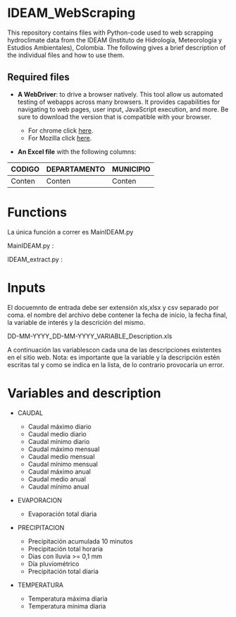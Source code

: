 # IDEAM_WebScraping

This repository contains files with Python-code used to web scrapping hydroclimate data from the IDEAM (Instituto de Hidrología, Meteorología y Estudios Ambientales), Colombia. The following gives a brief description of the individual files and how to use them.

## Required files
- **A WebDriver**: to drive a browser natively. This tool allow us automated testing of webapps across many browsers. It provides capabilities for navigating to web pages, user input, JavaScript execution, and more. Be sure to download the version that is compatible with your browser.
  * For chrome click [here](https://chromedriver.chromium.org/home).
  * For Mozilla click [here](https://firefox-source-docs.mozilla.org/testing/geckodriver/).
 
- **An Excel file** with the following columns:

 | **CODIGO** | **DEPARTAMENTO** | **MUNICIPIO** |
 | -------| ------------ |-----------|
 | Conten |    Conten    |   Conten  | 


# Functions
La única función a correr es MainIDEAM.py

MainIDEAM.py     : 

IDEAM_extract.py :

# Inputs
El docuemnto de entrada debe ser extensión xls,xlsx y csv separado por coma. el nombre del archivo debe contener la fecha de inicio, la fecha final, la variable de interés y la descrición del mismo.

DD-MM-YYYY_DD-MM-YYYY_VARIABLE_Description.xls


A continuación las variablescon cada una de las descripciones existentes en el sitio web. Nota: es importante que la variable y la descripción estén escritas tal y como se indica en la lista, de lo contrario provocaría un error. 


# Variables and description
* CAUDAL
  * Caudal máximo diario
  * Caudal medio diario
  * Caudal mínimo diario
  * Caudal máximo mensual
  * Caudal medio mensual
  * Caudal mínimo mensual
  * Caudal máximo anual
  * Caudal medio anual
  * Caudal mínimo anual
  
* EVAPORACION
  * Evaporación total diaria

* PRECIPITACION
  * Precipitación acumulada 10 minutos
  * Precipitación total horaria
  * Dias con lluvia >= 0,1 mm
  * Día pluviométrico
  * Precipitación total diaria

* TEMPERATURA
  * Temperatura máxima diaria
  * Temperatura mínima diaria





